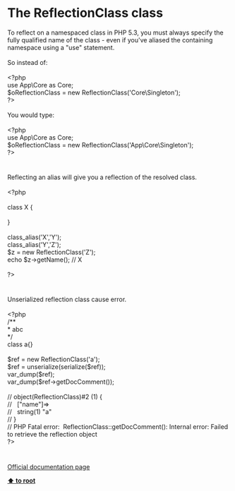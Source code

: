 # The ReflectionClass class




<div class="phpcode"><span class="html">
To reflect on a namespaced class in PHP 5.3, you must always specify the fully qualified name of the class - even if you&apos;ve aliased the containing namespace using a &quot;use&quot; statement.
<br>
<br>So instead of:
<br>
<br><span class="default">&lt;?php
<br></span><span class="keyword">use </span><span class="default">App</span><span class="keyword">\</span><span class="default">Core </span><span class="keyword">as </span><span class="default">Core</span><span class="keyword">;
<br></span><span class="default">$oReflectionClass </span><span class="keyword">= new </span><span class="default">ReflectionClass</span><span class="keyword">(</span><span class="string">&apos;Core\Singleton&apos;</span><span class="keyword">);
<br></span><span class="default">?&gt;
<br></span>
<br>You would type:
<br>
<br><span class="default">&lt;?php
<br></span><span class="keyword">use </span><span class="default">App</span><span class="keyword">\</span><span class="default">Core </span><span class="keyword">as </span><span class="default">Core</span><span class="keyword">;
<br></span><span class="default">$oReflectionClass </span><span class="keyword">= new </span><span class="default">ReflectionClass</span><span class="keyword">(</span><span class="string">&apos;App\Core\Singleton&apos;</span><span class="keyword">);
<br></span><span class="default">?&gt;</span>
</span>
</div>
  

#


<div class="phpcode"><span class="html">
Reflecting an alias will give you a reflection of the resolved class.<br><br><span class="default">&lt;?php<br><br></span><span class="keyword">class </span><span class="default">X </span><span class="keyword">{<br>&#xA0; &#xA0; <br>}<br><br></span><span class="default">class_alias</span><span class="keyword">(</span><span class="string">&apos;X&apos;</span><span class="keyword">,</span><span class="string">&apos;Y&apos;</span><span class="keyword">);<br></span><span class="default">class_alias</span><span class="keyword">(</span><span class="string">&apos;Y&apos;</span><span class="keyword">,</span><span class="string">&apos;Z&apos;</span><span class="keyword">);<br></span><span class="default">$z </span><span class="keyword">= new </span><span class="default">ReflectionClass</span><span class="keyword">(</span><span class="string">&apos;Z&apos;</span><span class="keyword">);<br>echo </span><span class="default">$z</span><span class="keyword">-&gt;</span><span class="default">getName</span><span class="keyword">(); </span><span class="comment">// X<br><br></span><span class="default">?&gt;</span>
</span>
</div>
  

#


<div class="phpcode"><span class="html">
Unserialized reflection class cause error.
<br>
<br><span class="default">&lt;?php
<br></span><span class="comment">/**
<br> * abc
<br> */
<br></span><span class="keyword">class </span><span class="default">a</span><span class="keyword">{}
<br>
<br></span><span class="default">$ref </span><span class="keyword">= new </span><span class="default">ReflectionClass</span><span class="keyword">(</span><span class="string">&apos;a&apos;</span><span class="keyword">);
<br></span><span class="default">$ref </span><span class="keyword">= </span><span class="default">unserialize</span><span class="keyword">(</span><span class="default">serialize</span><span class="keyword">(</span><span class="default">$ref</span><span class="keyword">));
<br></span><span class="default">var_dump</span><span class="keyword">(</span><span class="default">$ref</span><span class="keyword">);
<br></span><span class="default">var_dump</span><span class="keyword">(</span><span class="default">$ref</span><span class="keyword">-&gt;</span><span class="default">getDocComment</span><span class="keyword">());
<br>
<br></span><span class="comment">// object(ReflectionClass)#2 (1) {
<br>//&#xA0;&#xA0; [&quot;name&quot;]=&gt;
<br>//&#xA0;&#xA0; string(1) &quot;a&quot;
<br>// }
<br>// PHP Fatal error:&#xA0; ReflectionClass::getDocComment(): Internal error: Failed to retrieve the reflection object
<br></span><span class="default">?&gt;</span>
</span>
</div>
  

#

[Official documentation page](https://www.php.net/manual/en/class.reflectionclass.php)

**[⬆ to root](/)**